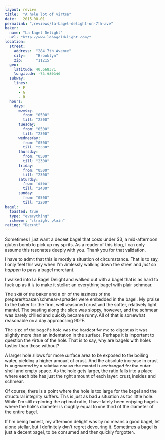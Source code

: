 ```yaml
---
layout: review
title:  "A hole lot of virtue"
date:   2015-08-01
permalink: "/reviews/la-bagel-delight-on-7th-ave"
baker:
  name: "La Bagel Delight"
  url: "http://www.labageldelight.com/"
location:
  street:
    address:  "284 7th Avenue"
    city:     "Brooklyn"
    zip:      "11215"
  geo:
    latitude: 40.668371
    longitude: -73.980346
  subway:
    lines:
      - F
      - G
      - R
  hours:
    days:
      monday:
        from: "0500"
        till: "2300"
      tuesday:
        from: "0500"
        till: "2300"
      wednesday:
        from: "0500"
        till: "2300"
      thursday:
        from: "0500"
        till: "2300"
      friday:
        from: "0500"
        till: "2300"
      saturday:
        from: "0500"
        till: "2400"
      sunday:
        from: "0500"
        till: "2200"
bagel:
  toasted: true
  type: "everything"
  schmear: "straight plain"
rating: "Decent"
---
```


Sometimes I just want a decent bagel that costs under $3, a mid-afternoon gluten bomb to pick up my spirits. As a reader of this blog, I can only assume this resonates deeply with you. Thank you for that validation.

I have to admit that this is mostly a situation of circumstance. That is to say, I only feel this way when I'm aimlessly walking down the street and _just so happen_ to pass a bagel merchant.

I walked into La Bagel Delight and walked out with a bagel that is as hard to fuck up as it is to make it stellar: an everything bagel with plain schmear.

The skill of the baker and a bit of the laziness of the preparer/toaster/schmear-spreader were embedded in the bagel. My praise to the baker for the firm, well seasoned crust and the softer, relatively light mantel. The toasting along the slice was sloppy, however, and the schmear was barely chilled and quickly became runny. All of that is somewhat reasonable on a day approaching 90°F.

The size of the bagel's hole was the hardest for me to digest as it was slightly more than an indentation in the surface. Perhaps it is important to question the virtue of the hole. That is to say, why are bagels with holes tastier than those without?

A larger hole allows for more surface area to be exposed to the boiling water, yielding a higher amount of crust. And the absolute increase in crust is augmented by a relative one as the mantel is exchanged for the outer shell and empty space. As the hole gets larger, the ratio falls into a place where each bite has just the right amount of each layer: crust, insides and schmear.

Of course, there is a point where the hole is too large for the bagel and the structural integrity suffers. This is just as bad a situation as too little hole. While I'm still exploring the optimal ratio, I have lately been enjoying bagels where the hole's diameter is roughly equal to one third of the diameter of the entire bagel.

If I'm being honest, my afternoon delight was by no means a good bagel, let alone stellar, but I definitely don't regret devouring it. Sometimes a bagel is just a decent bagel, to be consumed and then quickly forgotten.

<!-- The origin of the hole is the stuff of bagel lore, and as I'm not a bagel historian (yet) I don't feel qualified to pass judgement on which version is correct. But I will share two of my favorite origin stories.

The first rationale is as practical as it is boring. It goes something like when the Jewish immigrants first started hocking their bagel-wares on the streets of the Lower East Side they would carry around long sticks with stacks of bagels threaded on them. _Snooze_

A more clever edition dates back to when the bagel-making Jews lived under the Czars of Russia. The Czar demanded a 10% tax on all bread produced, and that it must come from the middle of the loaf. I'm personally with the Russian monarchs on this one, the ends of bread are the worst part.

The Jews were clever, as they are wont to be, and instead of making longer loaves started producing round loaves of bread and stamping out a hole from the middle that comprised 10% of the mass of bread. -->
